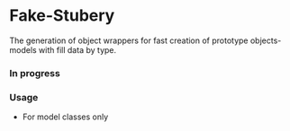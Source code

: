 # Fake-Stubery
The generation of object wrappers for fast creation of prototype objects-models with fill data by type.

### In progress


### Usage 
* For model classes only
